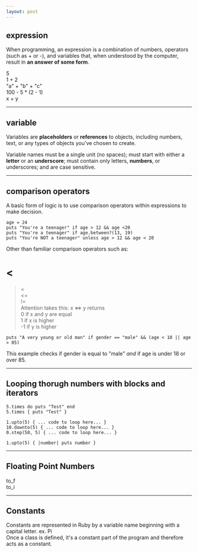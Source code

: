 ```yaml
---
layout: post
---
```

## expression

When programming, an expression is a combination of numbers, operators (such as + or -), and variables that, when understood by the computer, result in **an answer of some form**.

5  
1 + 2  
"a" + "b" + "c"  
100 - 5 * (2 - 1)  
x + y   

* * *

## variable

Variables are **placeholders** or **references** to objects, including numbers, text, or any types of objects you've chosen to create.

Variable names must be a single unit (no spaces); must start with either a **letter** or an **underscore**; must contain only letters, **numbers**, or underscores; and are case sensitive.

* * *

## comparison operators

A basic form of logic is to use comparison operators within expressions to make decision.

	age = 24
	puts "You're a teenager" if age > 12 && age <20
	puts "You're a teenager" if age.between?(13, 19)
	puts "You're NOT a teenager" unless age > 12 && age < 20

Other than familiar comparison operators such as:  
>  
<  
==  
>=  
<=  
!=  
Attention takes this:
x <=> y returns  
0 if x and y are equal  
1 if x is higher  
-1 if y is higher

	puts "A very young or old man" if gender == "male" && (age < 18 || age > 85)

This example checks if gender is equal to "male" *and* if age is under 18 or over 85.

* * *

## Looping thorugh numbers with blocks and iterators

	5.times do puts "Test" end
	5.times { puts "Test" }

	1.upto(5) { ... code to loop here... }
	10.downto(5) { ... code to loop here... }
	0.step(50, 5) { ... code to loop here... }

	1.upto(5) { |number| puts number }

* * *

## Floating Point Numbers

to_f  
to_i

* * *

## Constants

Constants are represented in Ruby by a variable name beginning with a capital letter. ex. Pi  
Once a class is defined, it's a constant part of the program and therefore acts as a constant.
